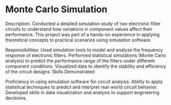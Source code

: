 # Monte Carlo Simulation
Description: Conducted a detailed simulation study of two electronic filter circuits to understand how variations in component values affect their performance. This project was part of a hands-on experience in applying theoretical concepts to practical scenarios using simulation software.

Responsibilities:
Used simulation tools to model and analyze the frequency response of electronic filters.
Performed statistical simulations (Monte Carlo analysis) to predict the performance range of the filters under different component conditions.
Visualized data to identify the stability and efficiency of the circuit designs.
Skills Demonstrated:

Proficiency in using simulation software for circuit analysis.
Ability to apply statistical techniques to predict and interpret real-world circuit behavior.
Developed skills in data visualization and analysis to support engineering decisions.
